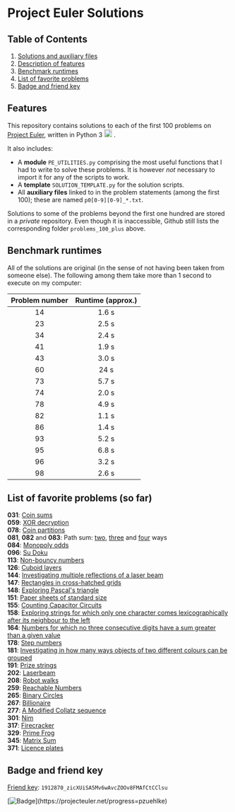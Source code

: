 # Project Euler Solutions

## Table of Contents
1. [Solutions and auxiliary files](#top)
2. [Description of features](#features)
3. [Benchmark runtimes](#benchmarks)
4. [List of favorite problems](#favorite)
5. [Badge and friend key](#badge)

## Features
<a name="features"></a>

This repository contains solutions to each of the first
100 problems on [Project Euler](https://www.projecteuler.net), written in
Python 3 <img src="https://upload.wikimedia.org/wikipedia/commons/thumb/c/c3/Python-logo-notext.svg/1200px-Python-logo-notext.svg.png" width="18"> .

It also includes:

* A __module__ `PE_UTILITIES.py` comprising the most useful functions that I
  had to write to solve these problems. It is however _not_ necessary to import
  it for any of the scripts to work.
* A __template__ `SOLUTION_TEMPLATE.py` for the solution scripts.
* All __auxiliary files__ linked to in the problem statements (among the first
  100); these are named `p0[0-9][0-9]_*.txt`.

Solutions to some of the problems beyond the first one hundred are stored in a
_private_ repository. Even though it is inaccessible, Github still lists the
corresponding folder `problems_100_plus` above.


<a name="benchmarks"></a>
## Benchmark runtimes

All of the solutions are original (in the sense of not having been taken from
someone else). The following among them take more than 1 second to execute on
my computer:

| Problem number   | Runtime (approx.)   |
| :--------------: | :-----------------: |
| 14 | 1.6 s  |
| 23 | 2.5 s  |
| 34 | 2.4 s  |
| 41 | 1.9 s  |
| 43 | 3.0 s  |
| 60 | 24 s   |
| 73 | 5.7 s  |
| 74 | 2.0 s  |
| 78 | 4.9 s  |
| 82 | 1.1 s  |
| 86 | 1.4 s  |
| 93 | 5.2 s  |
| 95 | 6.8 s  |
| 96 | 3.2 s  |
| 98 | 2.6 s  |


<a name="favorite"></a>
## List of favorite problems (so far)

__031__: [Coin sums](https://projecteuler.net/problem=31)  
__059__: [XOR decryption](https://projecteuler.net/problem=59)  
__078__: [Coin partitions](https://projecteuler.net/problem=78)  
__081__, __082__ and __083__: Path sum:
[two](https://projecteuler.net/problem=81),
[three](https://projecteuler.net/problem=82) and
[four](https://projecteuler.net/problem=83) ways  
__084__: [Monopoly odds](https://projecteuler.net/problem=84)  
__096__: [Su Doku](https://projecteuler.net/problem=96)  
__113__: [Non-bouncy numbers](https://projecteuler.net/problem=113)  
__126__: [Cuboid layers](https://projecteuler.net/problem=126)  
__144__: [Investigating multiple reflections of a laser
beam](https://projecteuler.net/problem=144)  
__147__: [Rectangles in cross-hatched grids](https://projecteuler.net/problem=147)  
__148__: [Exploring Pascal's triangle](https://projecteuler.net/problem=148)  
__151__: [Paper sheets of standard size](https://projecteuler.net/problem=151)  
__155__: [Counting Capacitor Circuits](https://projecteuler.net/problem=155)  
__158__: [Exploring strings for which only one character comes lexicographically after its neighbour to the left](https://projecteuler.net/problem=158)  
__164__: [Numbers for which no three
consecutive digits have a sum greater than a given value](https://projecteuler.net/problem=164)  
__178__: [Step numbers](https://projecteuler.net/problem=178)  
__181__: [Investigating in how many ways objects of two different colours can
be grouped](https://projecteuler.net/problem=181)  
__191__: [Prize strings](https://projecteuler.net/problem=191)  
__202__: [Laserbeam](https://projecteuler.net/problem=202)  
__208__: [Robot walks](https://projecteuler.net/problem=208)  
__259__: [Reachable Numbers](https://projecteuler.net/problem=259)  
__265__: [Binary Circles](https://projecteuler.net/problem=265)  
__267__: [Billionaire](https://projecteuler.net/problem=267)  
__277__: [A Modified Collatz sequence](https://projecteuler.net/problem=277)  
__301__: [Nim](https://projecteuler.net/problem=301)  
__317__: [Firecracker](https://projecteuler.net/problem=317)  
__329__: [Prime Frog](https://projecteuler.net/problem=329)  
__345__: [Matrix Sum](https://projecteuler.net/problem=345)  
__371__: [Licence plates](https://projecteuler.net/problem=371)  


<a name="badge"></a>
## Badge and friend key

[Friend key](https://projecteuler.net/about=friends): `1912870_zicXUiSA5Mv6wAvcZOOv8FMAfCtCClsu`

[![Badge](https://projecteuler.net/profile/pzuehlke.png?)](https://projecteuler.net/progress=pzuehlke)
